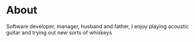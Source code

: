 # About
Software developer, manager, husband and father, I enjoy playing acoustic guitar and trying out new sorts of whiskeys